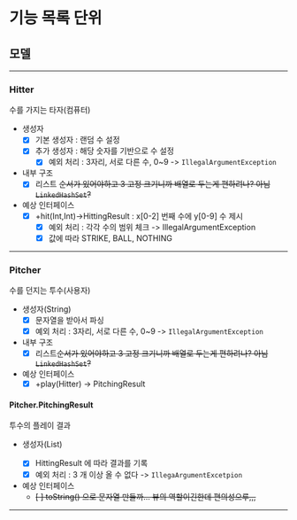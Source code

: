 # 기능 목록 단위

## 모델

---

### Hitter

수를 가지는 타자(컴퓨터)

- 생성자
    - [x] 기본 생성자 : 랜덤 수 설정
    - [x] 추가 생성자 : 해당 숫자를 기반으로 수 설정
        - [x] 예외 처리 : 3자리, 서로 다른 수, 0~9 -> `IllegalArgumentException`
- 내부 구조
    - [x] 리스트 ~~순서가 있어야하고 3 고정 크기니까 배열로 두는게 편하려나? 아님 `LinkedHashSet`?~~
- 예상 인터페이스
    - [x] +hit(Int,Int)->HittingResult : x[0-2] 번째 수에 y[0-9] 수 제시
        - [x] 예외 처리 : 각각 수의 범위 체크 -> IllegalArgumentException
        - [x] 값에 따라 STRIKE, BALL, NOTHING

---

### Pitcher

수를 던지는 투수(사용자)

- 생성자(String)
    - [x] 문자열을 받아서 파싱
    - [x] 예외 처리 : 3자리, 서로 다른 수, 0~9 -> `IllegalArgumentException`
- 내부 구조
    - [x] 리스트~~순서가 있어야하고 3 고정 크기니까 배열로 두는게 편하려나? 아님 `LinkedHashSet`?~~
- 예상 인터페이스
    - [x] +play(Hitter) -> PitchingResult

#### Pitcher.PitchingResult

투수의 플레이 결과

- 생성자(List<HittingResult>)
    - [x] HittingResult 에 따라 결과를 기록
    - [x] 예외 처리 : 3 개 이상 올 수 없다 -> `IllegaArgumentExcetpion`
- 예상 인터페이스
    - ~~[ ] toString() 으로 문자열 만들까... 뷰의 역할이긴한데 편의성으루,,,~~

---